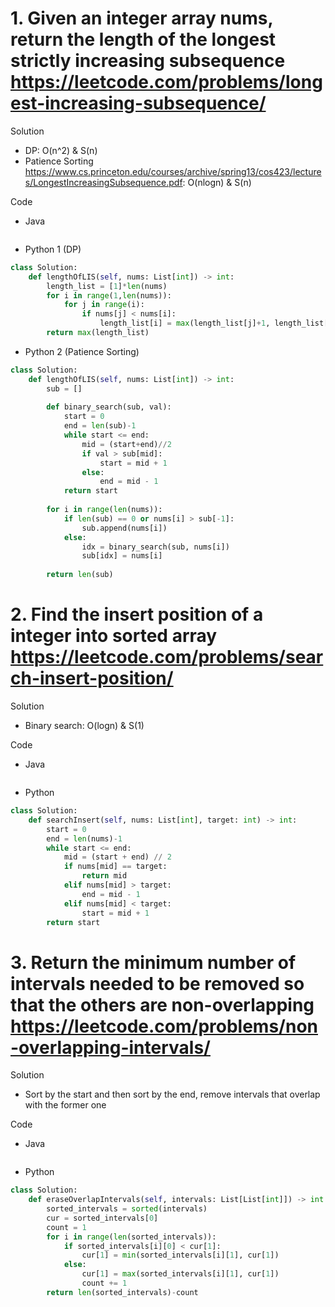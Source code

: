 # 1. Given an integer array nums, return the length of the longest strictly increasing subsequence https://leetcode.com/problems/longest-increasing-subsequence/

Solution

- DP: O(n^2) & S(n) 
- Patience Sorting https://www.cs.princeton.edu/courses/archive/spring13/cos423/lectures/LongestIncreasingSubsequence.pdf: O(nlogn) & S(n)

Code

- Java

```java

```

- Python 1 (DP)

```python
class Solution:
    def lengthOfLIS(self, nums: List[int]) -> int:
        length_list = [1]*len(nums)
        for i in range(1,len(nums)):
            for j in range(i):
                if nums[j] < nums[i]:
                    length_list[i] = max(length_list[j]+1, length_list[i])
        return max(length_list)
```

- Python 2 (Patience Sorting)

```python
class Solution:
    def lengthOfLIS(self, nums: List[int]) -> int:
        sub = []
        
        def binary_search(sub, val):
            start = 0
            end = len(sub)-1
            while start <= end:
                mid = (start+end)//2
                if val > sub[mid]:
                    start = mid + 1
                else:
                    end = mid - 1
            return start
        
        for i in range(len(nums)):
            if len(sub) == 0 or nums[i] > sub[-1]:
                sub.append(nums[i])
            else:
                idx = binary_search(sub, nums[i])
                sub[idx] = nums[i]
                
        return len(sub)
```

# 2. Find the insert position of a integer into sorted array https://leetcode.com/problems/search-insert-position/

Solution

- Binary search: O(logn) & S(1)

Code

- Java

```java

```

- Python

```python
class Solution:
    def searchInsert(self, nums: List[int], target: int) -> int:
        start = 0
        end = len(nums)-1
        while start <= end:
            mid = (start + end) // 2
            if nums[mid] == target:
                return mid
            elif nums[mid] > target:
                end = mid - 1
            elif nums[mid] < target:
                start = mid + 1
        return start
```


# 3. Return the minimum number of intervals needed to be removed so that the others are non-overlapping https://leetcode.com/problems/non-overlapping-intervals/

Solution

- Sort by the start and then sort by the end, remove intervals that overlap with the former one

Code

- Java

```java

```

- Python

```python
class Solution:
    def eraseOverlapIntervals(self, intervals: List[List[int]]) -> int:
        sorted_intervals = sorted(intervals)
        cur = sorted_intervals[0]
        count = 1
        for i in range(len(sorted_intervals)):
            if sorted_intervals[i][0] < cur[1]:
                cur[1] = min(sorted_intervals[i][1], cur[1])
            else:
                cur[1] = max(sorted_intervals[i][1], cur[1])
                count += 1
        return len(sorted_intervals)-count
```